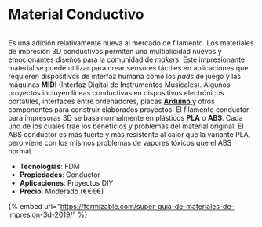 # Material Conductivo

<figure><img src="https://formizable.com/wp-content/uploads/2019/01/Conductive.jpg" alt=""><figcaption></figcaption></figure>

Es una adición relativamente nueva al mercado de filamento. Los materiales de impresión 3D conductivos permiten una multiplicidad nuevos y emocionantes diseños para la comunidad de _makers_. Este impresionante material se puede utilizar para crear sensores táctiles en aplicaciones que requieren dispositivos de interfaz humana como los _pads_ de juego y las máquinas **MIDI** (Interfaz Digital de Instrumentos Musicales). Algunos proyectos incluyen líneas conductivas en dispositivos electrónicos portátiles, interfaces entre ordenadores, placas [**Arduino** ](https://es.wikipedia.org/wiki/Arduino)y otros componentes para construir elaborados proyectos. El filamento conductor para impresoras 3D se basa normalmente en plásticos **PLA** o **ABS**. Cada uno de los cuales trae los beneficios y problemas del material original. El ABS conductor es más fuerte y más resistente al calor que la variante PLA, pero viene con los mismos problemas de vapores tóxicos que el ABS normal.

* **Tecnologías**: FDM
* **Propiedades**: Conductor
* **Aplicaciones**: Proyectos DIY
* **Precio**: Moderado (€€€€)

{% embed url="https://formizable.com/super-guia-de-materiales-de-impresion-3d-2019/" %}
